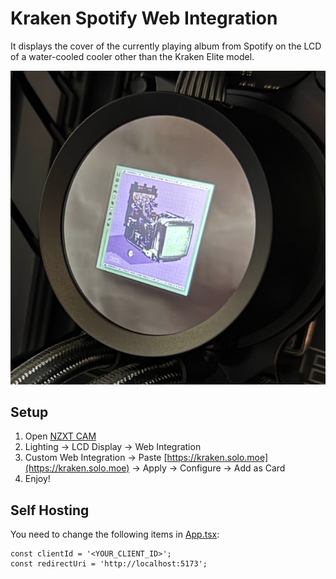 # Kraken Spotify Web Integration

It displays the cover of the currently playing album from Spotify on the LCD of a water-cooled cooler other than the Kraken Elite model.

![image](./docs/applied.png)

## Setup

1. Open [NZXT CAM](https://nzxt.com/software/cam)
2. Lighting -> LCD Display -> Web Integration
3. Custom Web Integration -> Paste [https://kraken.solo.moe](https://kraken.solo.moe) -> Apply -> Configure -> Add as Card
4. Enjoy!

## Self Hosting

You need to change the following items in [App.tsx](./src/App.tsx):

```tsx
const clientId = '<YOUR_CLIENT_ID>';
const redirectUri = 'http://localhost:5173';
```
